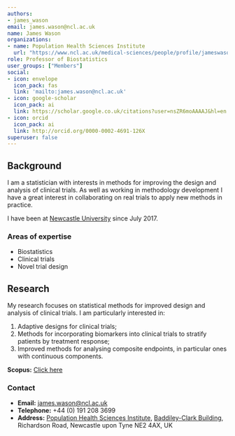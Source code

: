 ```yaml
---
authors:
- james_wason
email: james.wason@ncl.ac.uk
name: James Wason
organizations:
- name: Population Health Sciences Institute
  url: "https://www.ncl.ac.uk/medical-sciences/people/profile/jameswason.html"
role: Professor of Biostatistics
user_groups: ["Members"]
social:
- icon: envelope
  icon_pack: fas
  link: 'mailto:james.wason@ncl.ac.uk'
- icon: google-scholar
  icon_pack: ai
  link: https://scholar.google.co.uk/citations?user=nsZR6moAAAAJ&hl=en
- icon: orcid
  icon_pack: ai
  link: http://orcid.org/0000-0002-4691-126X
superuser: false
---
```


## Background

I am a statistician with interests in methods for improving the design and analysis of clinical trials.
As well as working in methodology development I have a great interest in collaborating on real trials to apply new methods in practice.

I have been at [Newcastle University](https://www.ncl.ac.uk/) since July 2017.

### Areas of expertise

- Biostatistics
- Clinical trials
- Novel trial design

## Research

My research focuses on statistical methods for improved design and analysis of clinical trials. I am particularly interested in:

1. Adaptive designs for clinical trials;
2. Methods for incorporating biomarkers into clinical trials to stratify patients by treatment response;
3. Improved methods for analysing composite endpoints, in particular ones with continuous components.

__Scopus:__ [Click here](https://www.scopus.com/authid/detail.uri?authorId=35313274900)

### Contact

- __Email:__ [james.wason@ncl.ac.uk](mailto:james.wason@ncl.ac.uk)
- __Telephone:__ +44 (0) 191 208 3699
- __Address:__ [Population Health Sciences Institute](https://www.ncl.ac.uk/medical-sciences/research/institutes/health-sciences/), [Baddiley-Clark Building](https://www.ncl.ac.uk/tour/academic/baddiley-clark/), Richardson Road, Newcastle upon Tyne NE2 4AX, UK
